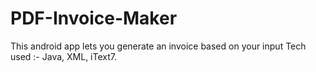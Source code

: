 # PDF-Invoice-Maker
This android app lets you generate an invoice based on your input
Tech used :- Java, XML, iText7.
